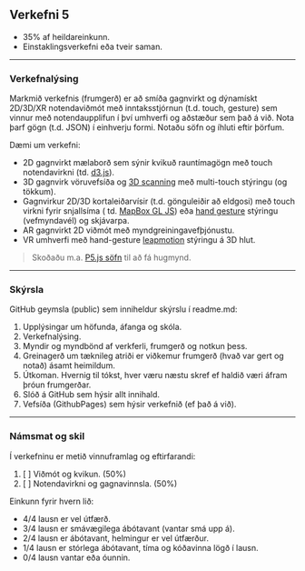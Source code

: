 ## Verkefni 5

- 35% af heildareinkunn.
- Einstaklingsverkefni eða tveir saman.
  
---

### Verkefnalýsing

Markmið verkefnis (frumgerð) er að smíða gagnvirkt og dýnamískt 2D/3D/XR notendaviðmót með inntaksstjórnun (t.d. touch, gesture) sem vinnur með notendaupplifun í því umhverfi og aðstæður sem það á við. Nota þarf gögn (t.d. JSON) í einhverju formi. Notaðu söfn og íhluti eftir þörfum. 

Dæmi um verkefni:
- 2D gagnvirkt mælaborð sem sýnir kvikuð rauntímagögn með touch notendavirkni (td. [d3.js](https://d3js.org/)).
- 3D gagnvirk vöruvefsíða og [3D scanning](https://alicevision.org/#meshroom) með multi-touch stýringu (og tökkum).
- Gagnvirkur 2D/3D kortaleiðarvísir (t.d. gönguleiðir að eldgosi) með touch virkni fyrir snjallsíma ( td. [MapBox GL JS](https://www.mapbox.com/mapbox-gljs)) eða [hand gesture](https://github.com/GunnarThorunnarson/FORR3FV05EU/wiki/Vi%C3%B0m%C3%B3t#gestures) stýringu (vefmyndavél) og skjávarpa.
- AR gagnvirkt 2D viðmót með myndgreiningavefþjónustu.
- VR umhverfi með hand-gesture [leapmotion](https://www.ultraleap.com/) stýringu á 3D hlut.

> Skoðaðu m.a. [P5.js söfn](https://p5js.org/libraries/) til að fá hugmynd.



---

### Skýrsla
GitHub geymsla (public) sem inniheldur skýrslu í readme.md:

  1. Upplýsingar um höfunda, áfanga og skóla.
  1. Verkefnalýsing.
  1. Myndir og myndbönd af verkferli, frumgerð og notkun þess.
  1. Greinagerð um tæknileg atriði er viðkemur frumgerð (hvað var gert og notað) ásamt
  heimildum. 
  1. Útkoman. Hvernig til tókst, hver væru næstu skref ef haldið væri áfram þróun frumgerðar.
  1. Slóð á GitHub sem hýsir allt innihald.
  1. Vefsíða (GithubPages) sem hýsir verkefnið (ef það á við).

---

### Námsmat og skil
Í verkefninu er metið vinnuframlag og eftirfarandi:

1. [ ] Viðmót og kvikun. (50%)
1. [ ] Notendavirkni og gagnavinnsla. (50%)

Einkunn fyrir hvern lið: 
- 4/4 lausn er vel útfærð.
- 3/4 lausn er smávægilega ábótavant (vantar smá upp á).
- 2/4 lausn er ábótavant, helmingur er vel útfærður.
- 1/4 lausn er stórlega ábótavant, tíma og kóðavinna lögð í lausn.
- 0/4 lausn vantar eða óunnin.


